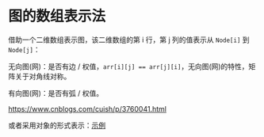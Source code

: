 # 图的数组表示法

借助一个二维数组表示图，该二维数组的第 i 行，第 j 列的值表示从 `Node[i]` 到 `Node[j]`：  

无向图(网)：是否有边 / 权值，`arr[i][j] == arr[j][i]`，无向图(网)的特性，矩阵关于对角线对称。  

有向图(网)：是否有弧 / 权值。  

https://www.cnblogs.com/cuish/p/3760041.html  

或者采用对象的形式表示：[示例](./../../../Common%20Algorithm%20and%20Theory/树图遍历.md)  
